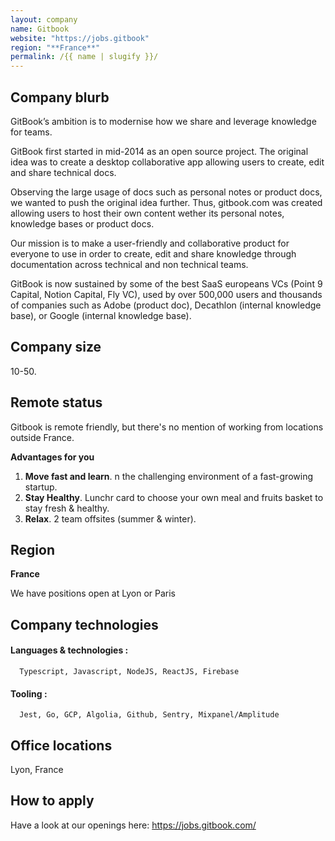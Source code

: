 ```yaml
---
layout: company
name: Gitbook
website: "https://jobs.gitbook"
region: "**France**"
permalink: /{{ name | slugify }}/
---
```


## Company blurb

GitBook’s ambition is to modernise how we share and leverage knowledge for teams.

GitBook first started in mid-2014 as an open source project. The original idea was to create a desktop collaborative app allowing users to create, edit and share technical docs. 

Observing the large usage of docs such as personal notes or product docs, we wanted to push the original idea further. Thus, gitbook.com was created allowing users to host their own content wether its personal notes, knowledge bases or product docs. 

Our mission is to make a user-friendly and collaborative product for everyone to use in order to create, edit and share knowledge through documentation across technical and non technical teams.

GitBook is now sustained by some of the best SaaS europeans VCs (Point 9 Capital, Notion Capital, Fly VC), used by over 500,000 users and thousands of companies such as Adobe (product doc), Decathlon (internal knowledge base), or Google (internal knowledge base). 

## Company size

10-50.

## Remote status

Gitbook is remote friendly, but there's no mention of working from locations outside France.

**Advantages for you**

1. **Move fast and learn**. n the challenging environment of a fast-growing startup.
2. **Stay Healthy**.  Lunchr card to choose your own meal and fruits basket to stay fresh & healthy.
3. **Relax**. 2 team offsites (summer & winter).



## Region

**France**

We have positions open at Lyon or Paris 

## Company technologies

#### Languages & technologies :
      Typescript, Javascript, NodeJS, ReactJS, Firebase
#### Tooling : 
      Jest, Go, GCP, Algolia, Github, Sentry, Mixpanel/Amplitude

## Office locations

Lyon, France

## How to apply

Have a look at our openings here: https://jobs.gitbook.com/